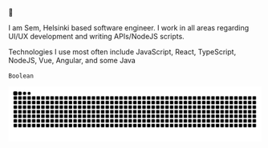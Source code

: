 👋

<!--
**semosem/semosem** is a ✨ _special_ ✨ repository because its `README.md` (this file) appears on your GitHub profile.

Here are some ideas to get you started:


- 💬 Ask me about ...
- 📫 How to reach me: ...
- 😄 Pronouns: ...

-->

I am Sem, Helsinki based software engineer. I work in all areas regarding UI/UX development and writing APIs/NodeJS scripts.

Technologies I use most often include JavaScript, React, TypeScript, NodeJS, Vue, Angular, and some Java

```
Boolean 
```

![alt text](https://github.com/semosem/gitignore/blob/main/154796318-e529fdc7-2132-4ce7-8417-06b71cf02506.svg)
